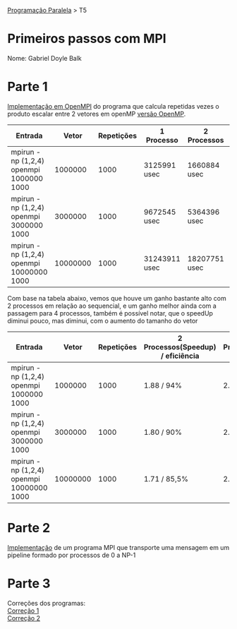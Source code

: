 [Programação Paralela](https://github.com/AndreaInfUFSM/elc139-2019a) > T5

# Primeiros passos com MPI

Nome: Gabriel Doyle Balk

# Parte 1

[Implementação em OpenMPI](openmpi.c) do programa que calcula repetidas vezes o produto escalar entre 2 vetores em openMP [versão OpenMP](https://github.com/doyleSM/elc139-2019a/blob/master/trabalhos/t2/openmp/openmp.c).

| Entrada                                  | Vetor    | Repetições | 1 Processo    | 2 Processos   | 4 Processos |
| ---------------------------------------- | -------- | ---------- | ------------- | ------------- | ----------- |
| mpirun -np (1,2,4) openmpi 1000000 1000  | 1000000  | 1000       | 3125991 usec  | 1660884 usec  | 1338731     |
| mpirun -np (1,2,4) openmpi 3000000 1000  | 3000000  | 1000       | 9672545 usec  | 5364396 usec  | 4297139     |
| mpirun -np (1,2,4) openmpi 10000000 1000 | 10000000 | 1000       | 31243911 usec | 18207751 usec | 14653807    |

Com base na tabela abaixo, vemos que houve um ganho bastante alto com 2 processos em relação ao sequencial, e um ganho melhor ainda com a passagem para 4 processos, também é possível notar, que o speedUp diminui pouco, mas diminui, com o aumento do tamanho do vetor

| Entrada                                  | Vetor    | Repetições | 2 Processos(Speedup) / eficiência | 4 Processos(Speedup) / eficiência |
| ---------------------------------------- | -------- | ---------- | --------------------------------- | --------------------------------- |
| mpirun -np (1,2,4) openmpi 1000000 1000  | 1000000  | 1000       | 1.88 / 94%                        | 2.33 / 58%                        |
| mpirun -np (1,2,4) openmpi 3000000 1000  | 3000000  | 1000       | 1.80 / 90%                        | 2.25 / 56,25%                     |
| mpirun -np (1,2,4) openmpi 10000000 1000 | 10000000 | 1000       | 1.71 / 85,5%                      | 2.13 / 53,25%                     |

# Parte 2

[Implementação](pipeline.c) de um programa MPI que transporte uma mensagem em um pipeline formado por processos de 0 a NP-1

# Parte 3

Correções dos programas:<br/>
[Correção 1](mpi_corrigido1.c)<br/>
[Correção 2](mpi_corrigido2.c)
